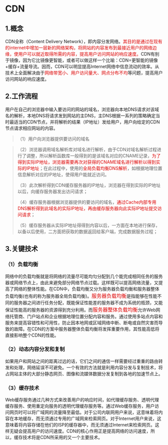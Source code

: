 # CDN
## 1.概念
  CDN全称（Content Delivery Network），即内容分发网络。<font color="#dd0000">其目的是通过在现有的internet中增加一层新的网络架构，将网站的内容发布到最接近用户的网络边缘，使用户可以就近取得所需的内容，提高用户访问网站的响应速度。</font>CDN有别于镜像，因为它比镜像更智能，或者可以做这样一个比喻：CDN=更智能的镜像+缓存+流量导流。因而，CDN可以明显提高Internet网络中信息流动的效率。从技术上全面解决由于<font color="#dd0000" >网络带宽小、用户访问量大、网点分布不均</font>等问题，提高用户访问网站的响应速度。
## 2.工作流程
用户在自己的浏览器中输入要访问的网站的域名，浏览器向本地DNS请求对该域名的解析，本地DNS将请求发到网站的主DNS，主DNS根据一系列的策略确定当时最适当的CDN节点，并将解析的结果（IP地址）发给用户，用户向给定的CDN节点请求相应网站的内容。
>（1）用户向浏览器提供要访问的域名

>（2）浏览器调用域名解析库对域名进行解析，由于CDN对域名解析过程进行了调整，所以解析函数库一般得到的是该域名对应的CNAME记录，<font color="#dd0000">为了得到实际IP地址，浏览器需要再次对获得的CNAME域名进行解析以得到实际的IP地址</font>；在此过程中，使用的<font color="#dd0000">全局负载均衡DNS解析</font>，如根据地理位置信息解析对应的IP地址，使得用户能就近访问。
>
>（3）此次解析得到CDN缓存服务器的IP地址，浏览器在得到实际的IP地址以后，向缓存服务器发出访问请求；
>
>（4）缓存服务器根据浏览器提供的要访问的域名，<font color="#dd0000">通过Cache内部专用DNS解析得到此域名的实际IP地址，再由缓存服务器向此实际IP地址提交访问请求</font>；
>
>（5）缓存服务器从实际IP地址得得到内容以后，一方面在本地进行保存，以备以后使用，二方面把获取的数据返回给客户端，完成数据服务过程；


## 3.关键技术
### （1）负载均衡
网络中的负载均衡就是将网络的流量尽可能均匀分配到几个能完成相同任务的服务器或网络节点上，由此来避免部分网络节点过载。这样既可以提高网络流量，又提高了网络的整体性能。在CDN中，负载均衡又分为服务器负载均衡和服务器整体负载均衡(也有的称为服务器全局负载均衡)。<font size=3 color="#dd0000">服务器负载均衡</font>是指能够在性能不同的服务器之间进行任务分配，既能保证性能差的服务器不成为系统的瓶颈，又能保证性能高的服务器的资源得到充分利用。而<font size =3 color ="#dd0000">服务器整体负载均衡</font>允许Web网络托管商、门户站点和企业根据地理位置分配内容和服务。通过使用多站点内容和服务来提高容错性和可用性，防止因本地网或区域网络中断、断电或自然灾害而导致的故障。在CDN的方案中服务器整体负载均衡将发挥重要作用，其性能高低将直接影响整个CDN的性能。


### （2）动态内容分发和复制
如果用户和网站之间的距离过远的话，它们之间的通信一样需要经过重重的路由转发和处理，网络延误不可避免。一个有效的方法就是利用内容分发与复制技术，将占网站主体的大部分静态网页、图像和流媒体数据分发复制到各地的加速节点上。

### （3）缓存技术
Web缓存服务通过几种方式来改善用户的响应时间，如代理缓存服务、透明代理缓存服务、使用重定向服务的透明代理缓存服务等。通过Web缓存服务，用户访问网页时可以将广域网的流量降至最低。对于公司内联网用户来说，这意味着将内容在本地缓存，而无须通过专用的广域网来检索网页。对于Internet用户来说，这意味着将内容存储在他们的ISP的缓存器中，而无须通过Internet来检索网页。这样无疑会提高用户的访问速度。CDN的核心作用正是提高网络的访问速度，所以，缓存技术将是CDN所采用的又一个主要技术。